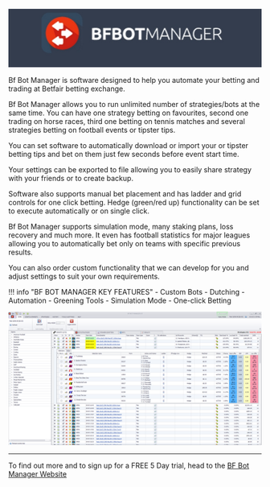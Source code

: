 ![BF Bot Manager](./img/BfBotManager.jpg)


Bf Bot Manager is software designed to help you automate your betting and trading at Betfair betting exchange.

Bf Bot Manager allows you to run unlimited number of strategies/bots at the same time. You can have one strategy betting on favourites, second one trading on horse races, third one betting on tennis matches and several strategies betting on football events or tipster tips.

You can set software to automatically download or import your or tipster betting tips and bet on them just few seconds before event start time.

Your settings can be exported to file allowing you to easily share strategy with your friends or to create backup.

Software also supports manual bet placement and has ladder and grid controls for one click betting. Hedge (green/red up) functionality can be set to execute automatically or on single click.

Bf Bot Manager supports simulation mode, many staking plans, loss recovery and much more. It even has football statistics for major leagues allowing you to automatically bet only on teams with specific previous results.

You can also order custom functionality that we can develop for you and adjust settings to suit your own requirements.

!!! info "BF BOT MANAGER KEY FEATURES"
    - Custom Bots
    - Dutching
    - Automation
    - Greening Tools
    - Simulation Mode
    - One-click Betting

![BF Bot Manager](./img/BfBotManager.png)   

---

To find out more and to sign up for a FREE 5 Day trial, head to the [BF Bot Manager Website](https://www.bfbotmanager.com/trial)
